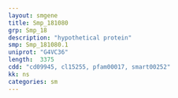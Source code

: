 ```yaml
---
layout: smgene
title: Smp_181080
grp: Smp_18
description: "hypothetical protein"
smp: Smp_181080.1
uniprot: "G4VC36"
length:  3375
cdd: "cd09945, cl15255, pfam00017, smart00252"
kk: ns
categories: sm
---
```

